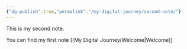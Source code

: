 ```yaml
---
{"dg-publish":true,"permalink":"/my-digital-journey/second-note/"}
---
```



This is my second note.

You can find my first note [[My Digital Journey/Welcome\|Welcome]]